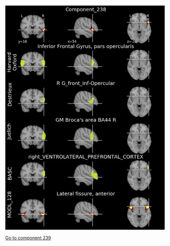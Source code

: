 


![238](preliminary/238.jpg "Component 238")

[Go to component 239](https://parietal-inria.github.io/MODL_atlas/1024/239 "Component 239")
